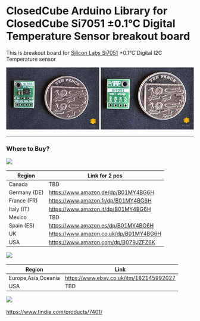 ClosedCube Arduino Library for
ClosedCube Si7051 ±0.1°C Digital Temperature Sensor breakout board 
=================================================================

This is breakout board for [Silicon Labs Si7051](http://www.silabs.com/products/sensors/temperature-sensors/Pages/si705x-temperature-sensors.aspx) ±0.1°C Digital I2C Temperature sensor 


[![](https://github.com/closedcube/ClosedCube_Si7051_Arduino/blob/master/images/B001_SI7051_Pic1.jpg)](https://www.tindie.com/stores/closedcube/)
[![](https://github.com/closedcube/ClosedCube_Si7051_Arduino/blob/master/images/B001_SI7051_Pic2.jpg)](https://www.tindie.com/stores/closedcube/)

----------

### Where to Buy?

[![](http://images.closedcube.uk/logo/github/amazon.png)](https://www.amazon.co.uk/dp/B01MY4BG6H)

| Region  | Link for 2 pcs |
| ------------- | ------------- |
| Canada | TBD |
| Germany (DE) | https://www.amazon.de/dp/B01MY4BG6H |
| France (FR) | https://www.amazon.fr/dp/B01MY4BG6H |
| Italy (IT) | https://www.amazon.it/dp/B01MY4BG6H |
| Mexico | TBD |
| Spain (ES) | https://www.amazon.es/dp/B01MY4BG6H |
| UK | https://www.amazon.co.uk/dp/B01MY4BG6H |
| USA | https://www.amazon.com/dp/B079JZFZ6K |



[![](http://images.closedcube.uk/logo/github/ebay.gif)](http://www.ebay.co.uk/itm/182877251201)

| Region  | Link |
| ------------- | ------------- |
| Europe,Asia,Oceania | https://www.ebay.co.uk/itm/182145992027  |
| USA  | TBD |


[![](http://images.closedcube.uk/logo/github/tindie.png)](https://www.tindie.com/stores/closedcube/)

https://www.tindie.com/products/7401/

